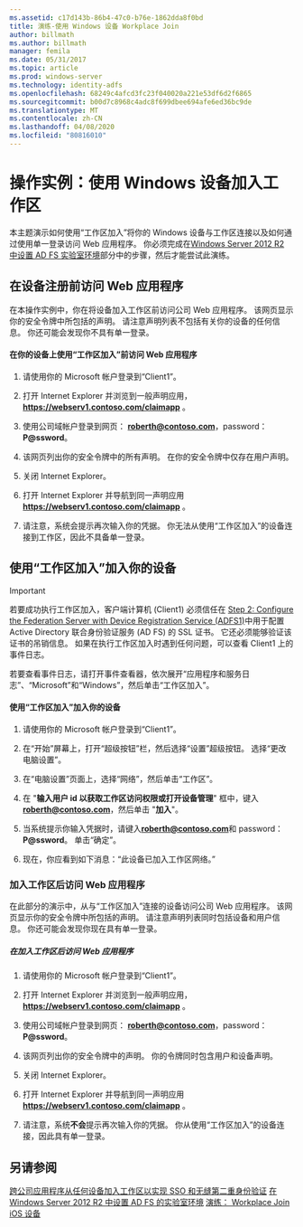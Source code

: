 ```yaml
---
ms.assetid: c17d143b-86b4-47c0-b76e-1862dda8f0bd
title: 演练-使用 Windows 设备 Workplace Join
author: billmath
ms.author: billmath
manager: femila
ms.date: 05/31/2017
ms.topic: article
ms.prod: windows-server
ms.technology: identity-adfs
ms.openlocfilehash: 68249c4afcd3fc23f040020a221e53df6d2f6865
ms.sourcegitcommit: b00d7c8968c4adc8f699dbee694afe6ed36bc9de
ms.translationtype: MT
ms.contentlocale: zh-CN
ms.lasthandoff: 04/08/2020
ms.locfileid: "80816010"
---
```

# <a name="walkthrough-workplace-join-with-a-windows-device"></a>操作实例：使用 Windows 设备加入工作区

本主题演示如何使用“工作区加入”将你的 Windows 设备与工作区连接以及如何通过使用单一登录访问 Web 应用程序。 你必须完成在[Windows Server 2012 R2 中设置 AD FS 实验室环境](../deployment/Set-up-the-lab-environment-for-AD-FS-in-Windows-Server-2012-R2.md)部分中的步骤，然后才能尝试此演练。

## <a name="access-the-web-application-before-device-registration"></a>在设备注册前访问 Web 应用程序
在本操作实例中，你在将设备加入工作区前访问公司 Web 应用程序。 该网页显示你的安全令牌中所包括的声明。 请注意声明列表不包括有关你的设备的任何信息。 你还可能会发现你不具有单一登录。

#### <a name="to-access-the-web-application-before-you-use-workplace-join-on-your-device"></a>在你的设备上使用“工作区加入”前访问 Web 应用程序

1. 请使用你的 Microsoft 帐户登录到“Client1”。

2. 打开 Internet Explorer 并浏览到一般声明应用， **https://webserv1.contoso.com/claimapp** 。

3. 使用公司域帐户登录到网页： <strong>roberth@contoso.com</strong>，password： <strong>P@ssword</strong>。

4. 该网页列出你的安全令牌中的所有声明。 在你的安全令牌中仅存在用户声明。

5. 关闭 Internet Explorer。

6. 打开 Internet Explorer 并导航到同一声明应用 **https://webserv1.contoso.com/claimapp** 。

7. 请注意，系统会提示再次输入你的凭据。 你无法从使用“工作区加入”的设备连接到工作区，因此不具备单一登录。

## <a name="join-your-device-with-workplace-join"></a>使用“工作区加入”加入你的设备

> [!IMPORTANT]
> 若要成功执行工作区加入，客户端计算机 (Client1) 必须信任在 [Step 2: Configure the Federation Server with Device Registration Service (ADFS1)](../deployment/Set-up-the-lab-environment-for-AD-FS-in-Windows-Server-2012-R2.md#BKMK_4)中用于配置 Active Directory 联合身份验证服务 (AD FS) 的 SSL 证书。 它还必须能够验证该证书的吊销信息。 如果在执行工作区加入时遇到任何问题，可以查看 Client1 上的事件日志。
> 
> 若要查看事件日志，请打开事件查看器，依次展开“应用程序和服务日志”、“Microsoft”和“Windows”，然后单击“工作区加入”。

#### <a name="to-join-your-device-with-workplace-join"></a>使用“工作区加入”加入你的设备

1. 请使用你的 Microsoft 帐户登录到“Client1”。

2. 在“开始”屏幕上，打开“超级按钮”栏，然后选择“设置”超级按钮。 选择“更改电脑设置”。

3. 在“电脑设置”页面上，选择“网络”，然后单击“工作区”。

4. 在 "**输入用户 id 以获取工作区访问权限或打开设备管理**" 框中，键入<strong>roberth@contoso.com</strong>，然后单击 "**加入**"。

5. 当系统提示你输入凭据时，请键入<strong>roberth@contoso.com</strong>和 password： <strong>P@ssword</strong>。 单击“确定”。

6. 现在，你应看到如下消息：“此设备已加入工作区网络。”

### <a name="access-the-web-application-after-joining-the-workplace"></a>加入工作区后访问 Web 应用程序
在此部分的演示中，从与“工作区加入”连接的设备访问公司 Web 应用程序。 该网页显示你的安全令牌中所包括的声明。 请注意声明列表同时包括设备和用户信息。 你还可能会发现你现在具有单一登录。

##### <a name="to-access-the-web-application-after-joining-the-workplace"></a>在加入工作区后访问 Web 应用程序

1. 请使用你的 Microsoft 帐户登录到“Client1”。

2. 打开 Internet Explorer 并浏览到一般声明应用， **https://webserv1.contoso.com/claimapp** 。

3. 使用公司域帐户登录到网页： <strong>roberth@contoso.com</strong>，password： <strong>P@ssword</strong>。

4. 该网页列出你的安全令牌中的声明。 你的令牌同时包含用户和设备声明。

5. 关闭 Internet Explorer。

6. 打开 Internet Explorer 并导航到同一声明应用 **https://webserv1.contoso.com/claimapp** 。

7. 请注意，系统**不会**提示再次输入你的凭据。 你从使用“工作区加入”的设备连接，因此具有单一登录。

## <a name="see-also"></a>另请参阅
[跨公司应用程序从任何设备加入工作区以实现 SSO 和无缝第二重身份验证](Join-to-Workplace-from-Any-Device-for-SSO-and-Seamless-Second-Factor-Authentication-Across-Company-Applications.md)
[在 Windows Server 2012 R2 中设置 AD FS 的实验室环境](../deployment/Set-up-the-lab-environment-for-AD-FS-in-Windows-Server-2012-R2.md)
[演练： Workplace Join iOS 设备](Walkthrough--Workplace-Join-with-an-iOS-Device.md)



